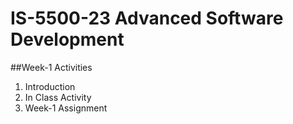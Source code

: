 # IS-5500-23 Advanced Software Development 
##Week-1 Activities
<ol>
<li> Introduction</li>
<li>In Class Activity</li>
<li>Week-1 Assignment</li>
</ol>
